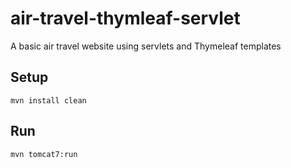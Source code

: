# air-travel-thymleaf-servlet

A basic air travel website using servlets and Thymeleaf templates

## Setup

`mvn install clean`

## Run

`mvn tomcat7:run`
